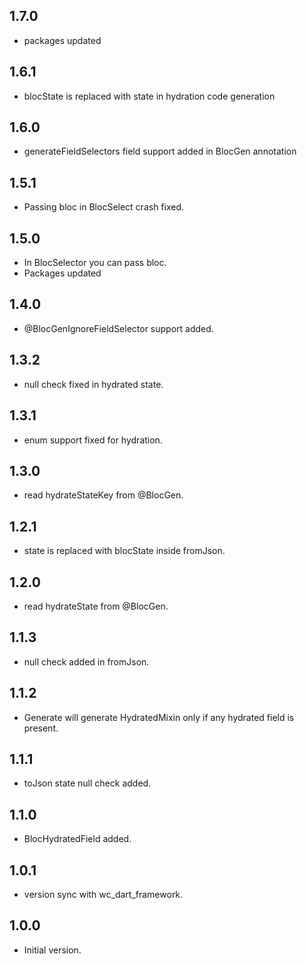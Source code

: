 ## 1.7.0
- packages updated

## 1.6.1
- blocState is replaced with state in hydration code generation

## 1.6.0
- generateFieldSelectors field support added in BlocGen annotation

## 1.5.1
- Passing bloc in BlocSelect crash fixed.

## 1.5.0
- In BlocSelector you can pass bloc.
- Packages updated

## 1.4.0
- @BlocGenIgnoreFieldSelector support added.

## 1.3.2
- null check fixed in hydrated state.

## 1.3.1
- enum support fixed for hydration.

## 1.3.0
- read hydrateStateKey from @BlocGen.

## 1.2.1
- state is replaced with blocState inside fromJson.

## 1.2.0
- read hydrateState from @BlocGen.

## 1.1.3
- null check added in fromJson.

## 1.1.2
- Generate will generate HydratedMixin only if any hydrated field is present.

## 1.1.1
- toJson state null check added.

## 1.1.0
- BlocHydratedField added.

## 1.0.1
- version sync with wc_dart_framework.

## 1.0.0
- Initial version.